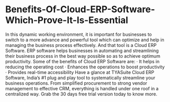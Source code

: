 # Benefits-Of-Cloud-ERP-Software-Which-Prove-It-Is-Essential
In this dynamic working environment, it is important for businesses to switch to a more advance and powerful tool which can optimize and help in managing the business process effectively. And that tool is a Cloud ERP Software. ERP software helps businesses in automating and streamlining their business process in the best way possible so as to achieve optimum productivity.  Some of the benefits of Cloud ERP Software are: · It helps in reducing the operating cost · Enhances the operations to boost productivity · Provides real-time accessibility  Have a glance at TYASuite Cloud ERP Software, India’s #1 plug and play tool to systematically streamline your business operations. From simplified procurement to strong vendor management to effective CRM, everything is handled under one roof in a centralized way. Grab the 30 days free trial version today to know more.
